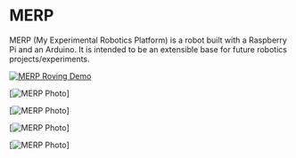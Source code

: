 # MERP
MERP (My Experimental Robotics Platform) is a robot built with a Raspberry Pi and an Arduino. It is intended to be an extensible base for future robotics projects/experiments. 

[![MERP Roving Demo](http://hopding.com/img/merp-video-screenshot.PNG)](https://www.youtube.com/watch?v=waLDvPaleoY)

[![MERP Photo](http://hopding.com/img/merp-photo-1.jpg)]

[![MERP Photo](http://hopding.com/img/merp-photo-2.jpg)]

[![MERP Photo](http://hopding.com/img/merp-photo-3.jpg)]

[![MERP Photo](http://hopding.com/img/merp-photo-4.jpg)]
